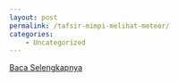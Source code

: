 ```yaml
---
layout: post
permalink: /tafsir-mimpi-melihat-meteor/
categories:
    - Uncategorized
---
```


[Baca Selengkapnya](/06)